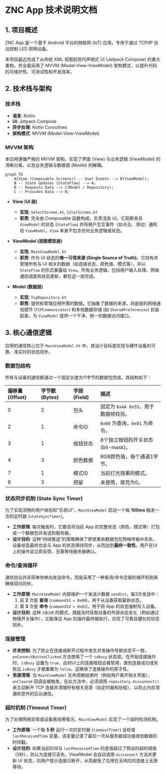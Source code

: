 # ZNC App 技术说明文档

## 1. 项目概述

ZNC App 是一个基于 Android 平台的物联网 (IoT) 应用，专用于通过 TCP/IP 协议控制 LED 照明设备。

本项目最近完成了从传统 XML 视图到现代声明式 UI (Jetpack Compose) 的重大重构，并全面采用了 MVVM (Model-View-ViewModel) 架构模式，以提升代码的可维护性、可测试性和开发效率。

## 2. 技术栈与架构

### 技术栈

*   **语言**: Kotlin
*   **UI**: Jetpack Compose
*   **异步处理**: Kotlin Coroutines
*   **架构模式**: MVVM (Model-View-ViewModel)

### MVVM 架构

本应用遵循严格的 MVVM 架构，实现了界面 (View) 与业务逻辑 (ViewModel) 的清晰分离，以及业务逻辑与数据源 (Model) 的解耦。

```mermaid
graph TD
    A[View (Composable Screens)] -- User Events --> B(ViewModel);
    B -- State Updates (StateFlow) --> A;
    B -- Requests Data --> C(Model / Repository);
    C -- Provides Data --> B;
```

*   **View (UI 层)**
    *   **实现**: `SelectScreen.kt`, `ColorScreen.kt`
    *   **职责**: 完全由 Composable 函数构成，负责渲染 UI。它观察来自 `ViewModel` 的状态 (`StateFlow`) 并将用户交互事件（如点击、滑动）通知给 `ViewModel`。`View` 本身不包含任何业务逻辑或状态。

*   **ViewModel (视图模型层)**
    *   **实现**: `MainViewModel.kt`
    *   **职责**: 作为 UI 状态的**唯一可信来源 (Single Source of Truth)**。它持有并管理所有与 UI 相关的数据（如连接状态、颜色值、模式等），并以 `StateFlow` 的形式暴露给 `View`。所有业务逻辑，包括用户输入处理、网络通信调度和状态更新，都在这一层完成。

*   **Model (数据层)**
    *   **实现**: `TcpRepository.kt`
    *   **职责**: 提供和管理应用所需的数据。它抽象了数据的来源，将底层的网络通信细节 (`TCPCommunicator`) 和本地数据存储 (如 `SharedPreferences`) 封装起来，为 `ViewModel` 提供一个干净、统一的数据访问接口。

## 3. 核心通信逻辑

应用的通信核心位于 `MainViewModel.kt` 中，其设计目标是实现与硬件设备的可靠、准实时的状态同步。

### 数据包结构

所有与设备的通信都通过一个固定长度为11字节的数据包完成。其结构如下：

| 偏移量 (Offset) | 字节数 (Bytes) | 字段 (Field) | 描述                                     |
| :-------------- | :------------- | :----------- | :--------------------------------------- |
| 0               | 2              | 包头         | 固定为 `0xAA 0x55`，用于数据帧校验。     |
| 2               | 1              | 命令ID       | `0x00` 为查询，`0x01` 为命令。           |
| 3               | 1              | 按钮状态     | 8个独立按钮的开关状态 (bit-mask)。       |
| 4               | 3              | 颜色数据     | RGB颜色值，每个通道1字节。               |
| 7               | 1              | 模式ID       | 当前灯光效果的模式。                     |
| 8               | 3              | 预留         | 未使用，填充为0。                        |

### 状态同步机制 (State Sync Timer)

为了实现流畅的用户体验和“乐观UI”，`MainViewModel` 启动一个每 **100ms** 触发一次的定时器 (`stateSyncTimer`)。

*   **工作原理**: 每次触发时，它都会将当前 App 的完整状态（颜色、模式等）打包成一个数据包并发送到服务器。
*   **设计目的**: 这种“持续推送”的策略确保了即使某些数据包在网络传输中丢失，设备状态最终也会与 App 的状态保持同步，从而达到**最终一致性**。用户在UI上的操作会立即反馈，无需等待服务器确认。

### 命令/查询循环

通信协议并非简单地单向发送命令，而是采用了一种查询/命令交替的循环机制来确保双向同步。

*   **工作原理**: `MainViewModel` 内部维护一个发送计数器 `sendCnt`。每3次发送中：
    1.  前 **2** 次是 **查询** (`commandId = 0x00`)，用于从设备获取最新状态。
    2.  第 **3** 次是 **命令** (`commandId = 0x01`)，用于将 App 的状态强制写入设备。
*   **设计目的**: 这种 `2查1控` 的模式，既能及时获取设备的外部状态变化（例如通过物理开关操作），又能保证 App 的操作最终被执行，实现了可靠且健壮的状态同步。

### 连接管理

*   **并发控制**: 为了防止在连接或断开过程中发生并发操作导致状态不一致，`onConnectButtonClicked` 方法使用了一个 `isBusy` 状态锁。在开始连接操作时，`isBusy` 设置为 `true`，此时UI上的连接按钮会被禁用，直到连接成功或失败后 `isBusy` 才被重置为 `false`。这确保了连接操作的原子性。
*   **资源清理**: 当 `MainViewModel` 生命周期结束时（例如用户离开相关界面），`onCleared` 回调会被触发。在此方法中，必须调用 `repository.disconnect()` 来主动断开 TCP 连接并清理所有相关资源（如定时器和协程），以防止内存泄漏和意外的后台通信。

### 超时机制 (Timeout Timer)

为了处理网络异常或设备离线等情况，`MainViewModel` 实现了一个超时检测机制。

*   **工作原理**: 一个每 **5 秒** 运行一次的定时器 (`timeoutTimer`) 会检查 `lastReceivedTime` 变量，该变量记录了最后一次从服务器成功接收到数据的时间戳。
*   **设计目的**: 如果当前时间与 `lastReceivedTime` 的差值超过了预设的超时阈值（5秒），则认为连接已丢失。ViewModel 会自动调用 `disconnect` 方法并更新 UI 状态，向用户提示连接已断开，从而避免了应用在无响应的连接上无限等待。